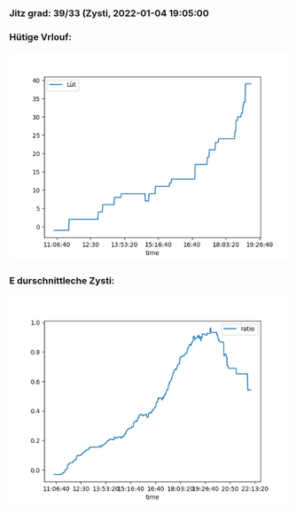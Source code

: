 ### Jitz grad: 39/33 (Zysti, 2022-01-04 19:05:00

### Hütige Vrlouf:
![Graph](Today.png)

### E durschnittleche Zysti:
![Graph](Zysti.png)